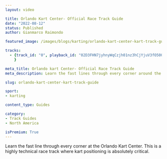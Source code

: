 ```yaml
---
layout: video

title: Orlando Kart Center- Official Race Track Guide
date: "2022-08-12"
status: Published
author: Gianmarco Raimondo

featured_image: /images/blogs/karting/orlando-kart-center-kart-track-guide.jpg

tracks:
  - {track_id: "0", playback_id: "02D3FHN7jyhnyWqCzjh01nz3hCjYjuV3fO500GkvqLS5sc", lesson_name: "Orlando kart Center- Official Race Track Guide", lesson_desc: "Learn the fast lines through every corner around the Orlando Kart Center karting race track."
	}

meta_title: Orlando kart Center- Official Race Track Guide
meta_description: Learn the fast lines through every corner around the Orlando Kart Center karting race track.

slug: orlando-kart-center-kart-track-guide

sport:
- karting

content_type: Guides

category:
- Track Guides
- North America

isPremium: True
---
```


Learn the fast line through every corner at the Orlando Kart Center.  This is a highly technical race track where kart positioning is absolutely critical.